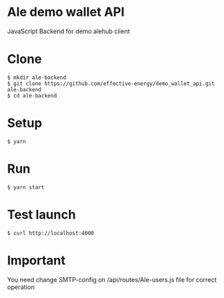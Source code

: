 # Ale demo wallet API
JavaScript Backend for demo alehub client

# Clone
```
$ mkdir ale-backend
$ git clone https://github.com/effective-energy/demo_wallet_api.git ale-backend
$ cd ale-backend
```

# Setup
```
$ yarn
```

# Run
```
$ yarn start
```

# Test launch
```
$ curl http://localhost:4000
```

# Important
You need change SMTP-config on /api/routes/Ale-users.js file for correct operation
